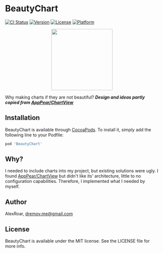# BeautyChart

[![CI Status](https://img.shields.io/travis/AlexRoar/BeautyChart.svg?style=flat)](https://travis-ci.org/AlexRoar/BeautyChart)
[![Version](https://img.shields.io/cocoapods/v/BeautyChart.svg?style=flat)](https://cocoapods.org/pods/BeautyChart)
[![License](https://img.shields.io/cocoapods/l/BeautyChart.svg?style=flat)](https://cocoapods.org/pods/BeautyChart)
[![Platform](https://img.shields.io/cocoapods/p/BeautyChart.svg?style=flat)](https://cocoapods.org/pods/BeautyChart)

<section style="text-align:center">
    <img src="Assets/RPReplay_Final1598345909.gif" width="200px" style="margin: auto">
</section>


Why making charts if they are not beautiful?
***Design and ideas partly copied from [AppPear/ChartView](https://github.com/AppPear/ChartView)***

## Installation

BeautyChart is available through [CocoaPods](https://cocoapods.org). To install
it, simply add the following line to your Podfile:

```ruby
pod 'BeautyChart'
```

## Why?
I needed to include charts into my project, but existing solutions were ugly. I found [AppPear/ChartView](https://github.com/AppPear/ChartView) but didn't like its' architecture, little to no configuration capabilities. Therefore, I implemented what I needed by myself.

## Author

AlexRoar, dremov.me@gmail.com

## License

BeautyChart is available under the MIT license. See the LICENSE file for more info.
